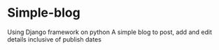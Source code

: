 # Simple-blog

Using Django framework on python
A simple blog to post, add and edit details inclusive of publish dates

